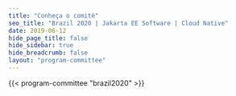 ```yaml
---
title: "Conheça o comitê"
seo_title: "Brazil 2020 | Jakarta EE Software | Cloud Native"
date: 2019-06-12
hide_page_title: false
hide_sidebar: true
hide_breadcrumb: false
layout: "program-committee"
---
```


{{< program-committee "brazil2020" >}}